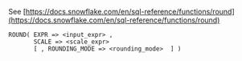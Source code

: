 See [https://docs.snowflake.com/en/sql-reference/functions/round](https://docs.snowflake.com/en/sql-reference/functions/round)
```
ROUND( EXPR => <input_expr> ,
       SCALE => <scale_expr>
       [ , ROUNDING_MODE => <rounding_mode>  ] )
```
